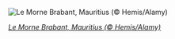 
![Le Morne Brabant, Mauritius (© Hemis/Alamy)](https://cn.bing.com//th?id=OHR.LeMorneBrabant_EN-US7199520186_1920x1080.jpg&rf=LaDigue_1920x1080.jpg&pid=hp)

*[Le Morne Brabant, Mauritius (© Hemis/Alamy)](https://www.bing.com/search?q=le+morne+brabant&form=hpcapt&filters=HpDate%3a%2220210224_0800%22)*
